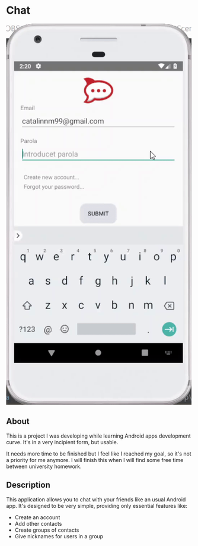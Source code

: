 # Chat

![](demo.gif)

## About

This is a project I was developing while learning Android apps development curve. It's in a very incipient form, but usable.

It needs more time to be finished but I feel like I reached my goal, so it's not a priority for me anymore. I will finish this when I will find some free time between university homework.

## Description

This application allows you to chat with your friends like an usual Android app. It's designed to be very simple, providing only essential features like:

- Create an account
- Add other contacts
- Create groups of contacts
- Give nicknames for users in a group
